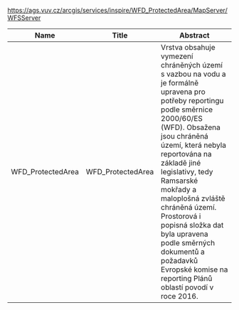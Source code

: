 https://ags.vuv.cz/arcgis/services/inspire/WFD_ProtectedArea/MapServer/WFSServer

|Name|Title|Abstract|
|--|--|--|
|WFD_ProtectedArea|WFD_ProtectedArea|Vrstva obsahuje vymezení chráněných území s vazbou na vodu a je formálně upravena pro potřeby reportingu podle směrnice 2000/60/ES (WFD). Obsažena jsou chráněná území, která nebyla reportována na základě jiné legislativy, tedy Ramsarské mokřady a maloplošná zvláště chráněná území. Prostorová i popisná složka dat byla upravena podle směrných dokumentů a požadavků Evropské komise na reporting Plánů oblastí povodí v roce 2016.|
